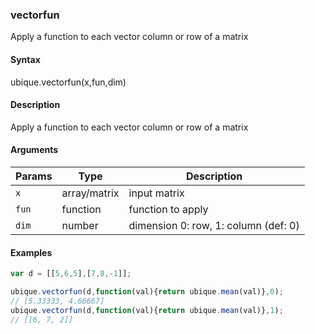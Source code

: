 ### vectorfun

Apply a function to each vector column or row of a matrix


#### Syntax

ubique.vectorfun(x,fun,dim)


#### Description

Apply a function to each vector column or row of a matrix  



#### Arguments

|Params|Type|Description
|---------|----|-----------
|`x` | array/matrix | input matrix
|`fun` | function | function to apply
|`dim` | number | dimension 0: row, 1: column (def: 0)


#### Examples

```js
var d = [[5,6,5],[7,8,-1]];

ubique.vectorfun(d,function(val){return ubique.mean(val)},0);
// [5.33333, 4.66667]
ubique.vectorfun(d,function(val){return ubique.mean(val)},1);
// [[6, 7, 2]]
```

